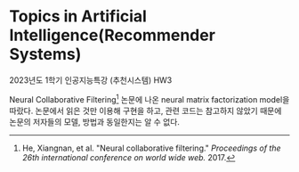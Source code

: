 # Topics in Artificial Intelligence(Recommender Systems)

2023년도 1학기 인공지능특강 (추천시스템) HW3 


Neural Collaborative Filtering[^1] 논문에 나온 neural matrix factorization model을 따랐다.
논문에서 읽은 것만 이용해 구현을 하고, 관련 코드는 참고하지 않았기 때문에 논문의 저자들의 모델, 방법과 동일한지는 알 수 없다.

[^1]: He, Xiangnan, et al. "Neural collaborative filtering." _Proceedings of the 26th international conference on world wide web._ 2017.
